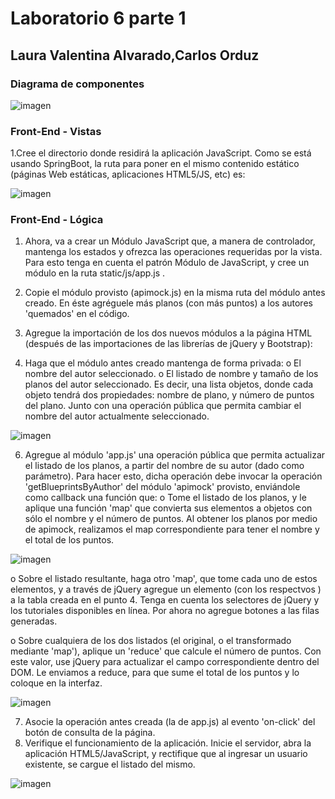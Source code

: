 # Laboratorio 6 parte 1
## Laura Valentina Alvarado,Carlos Orduz
### Diagrama de componentes

![imagen](https://user-images.githubusercontent.com/98195579/193982517-68f30f13-f138-4b19-80ff-2ee207a2319d.png)

### Front-End - Vistas
1.Cree el directorio donde residirá la aplicación JavaScript. Como se está usando SpringBoot, la ruta para poner en el mismo contenido estático (páginas Web estáticas, aplicaciones HTML5/JS, etc) es:

![imagen](https://user-images.githubusercontent.com/98195579/192691718-70ae491a-6149-435d-a59f-ee944e44be49.png)

### Front-End - Lógica
1.	Ahora, va a crear un Módulo JavaScript que, a manera de controlador, mantenga los estados y ofrezca las operaciones requeridas por la vista. Para esto tenga en cuenta el patrón Módulo de JavaScript, y cree un módulo en la ruta static/js/app.js .
2.	Copie el módulo provisto (apimock.js) en la misma ruta del módulo antes creado. En éste agréguele más planos (con más puntos) a los autores 'quemados' en el código.
3.	Agregue la importación de los dos nuevos módulos a la página HTML (después de las importaciones de las librerías de jQuery y Bootstrap):
 
5.	Haga que el módulo antes creado mantenga de forma privada:
o	El nombre del autor seleccionado.
o	El listado de nombre y tamaño de los planos del autor seleccionado. Es decir, una lista objetos, donde cada objeto tendrá dos propiedades: nombre de plano, y número de puntos del plano.
Junto con una operación pública que permita cambiar el nombre del autor actualmente seleccionado.

![imagen](https://user-images.githubusercontent.com/98195579/192691792-95c0f6f8-88f7-4147-8f1d-625659ba0c38.png)

6.	Agregue al módulo 'app.js' una operación pública que permita actualizar el listado de los planos, a partir del nombre de su autor (dado como parámetro). Para hacer esto, dicha operación debe invocar la operación 'getBlueprintsByAuthor' del módulo 'apimock' provisto, enviándole como callback una función que:
o	Tome el listado de los planos, y le aplique una función 'map' que convierta sus elementos a objetos con sólo el nombre y el número de puntos.
Al obtener los planos por medio de apimock, realizamos el map correspondiente para tener el nombre y el total de los puntos.

![imagen](https://user-images.githubusercontent.com/98195579/192691861-9c1130a2-c84a-4fbe-88be-4e2fb9956714.png)

o	Sobre el listado resultante, haga otro 'map', que tome cada uno de estos elementos, y a través de jQuery agregue un elemento <tr> (con los respectvos <td>) a la tabla creada en el punto 4. Tenga en cuenta los selectores de jQuery y los tutoriales disponibles en línea. Por ahora no agregue botones a las filas generadas.
 
o	Sobre cualquiera de los dos listados (el original, o el transformado mediante 'map'), aplique un 'reduce' que calcule el número de puntos. Con este valor, use jQuery para actualizar el campo correspondiente dentro del DOM.
Le enviamos a reduce, para que sume el total de los puntos y lo coloque en la interfaz.

![imagen](https://user-images.githubusercontent.com/98195579/192692044-9a2f330b-109d-4c02-8ae0-ebe50783e28d.png)

7.	Asocie la operación antes creada (la de app.js) al evento 'on-click' del botón de consulta de la página.
8.	Verifique el funcionamiento de la aplicación. Inicie el servidor, abra la aplicación HTML5/JavaScript, y rectifique que al ingresar un usuario 
existente, se cargue el listado del mismo. 

![imagen](https://user-images.githubusercontent.com/98195579/192692094-9a00096f-9019-48d8-aaa2-0e92daaadf6e.png)

